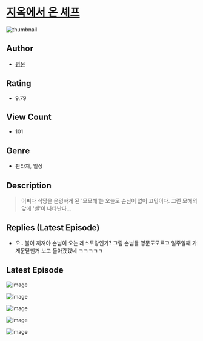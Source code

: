 # [지옥에서 온 셰프](https://comic.naver.com/challenge/list?titleId=810782)
![thumbnail](https://image-comic.pstatic.net/user_contents_data/challenge_comic/2023/05/24/366816/upload_7220785553979094841_480x623.jpeg)

## Author
- [평온](https://comic.naver.com/artistTitle?id=366816)

## Rating
- 9.79

## View Count
- 101

## Genre
- 판타지, 일상

## Description
> 어쩌다 식당을 운영하게 된 '모모해'는 오늘도 손님이 없어 고민이다. 그런 모해의 앞에 '벨'이 나타난다...

## Replies (Latest Episode)
- 오.. 불이 꺼져야 손님이 오는 레스토랑인가? 그럼 손님들 영문도모르고 일주일째 가게문닫힌거 보고 돌아갔겠네 ㅋㅋㅋㅋㅋ

## Latest Episode
![image](https://image-comic.pstatic.net/user_contents_data/challenge_comic/2023/05/24/366816/upload_3617065816595587384.jpeg)

![image](https://image-comic.pstatic.net/user_contents_data/challenge_comic/2023/05/24/366816/upload_3979268063084361780.jpeg)

![image](https://image-comic.pstatic.net/user_contents_data/challenge_comic/2023/05/24/366816/upload_3474072337327143269.jpeg)

![image](https://image-comic.pstatic.net/user_contents_data/challenge_comic/2023/05/24/366816/upload_3558462049470539312.jpeg)

![image](https://image-comic.pstatic.net/user_contents_data/challenge_comic/2023/05/24/366816/upload_3978756776470591281.jpeg)
